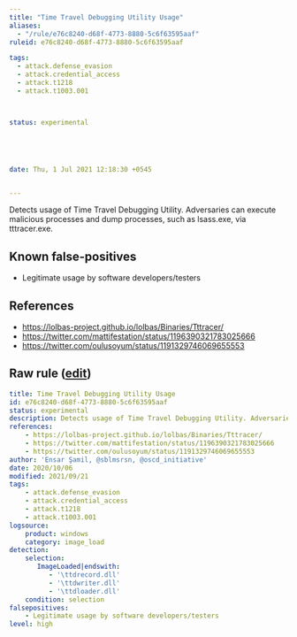 ```yaml
---
title: "Time Travel Debugging Utility Usage"
aliases:
  - "/rule/e76c8240-d68f-4773-8880-5c6f63595aaf"
ruleid: e76c8240-d68f-4773-8880-5c6f63595aaf

tags:
  - attack.defense_evasion
  - attack.credential_access
  - attack.t1218
  - attack.t1003.001



status: experimental





date: Thu, 1 Jul 2021 12:18:30 +0545


---
```


Detects usage of Time Travel Debugging Utility. Adversaries can execute malicious processes and dump processes, such as lsass.exe, via tttracer.exe.

<!--more-->


## Known false-positives

* Legitimate usage by software developers/testers



## References

* https://lolbas-project.github.io/lolbas/Binaries/Tttracer/
* https://twitter.com/mattifestation/status/1196390321783025666
* https://twitter.com/oulusoyum/status/1191329746069655553


## Raw rule ([edit](https://github.com/SigmaHQ/sigma/edit/master/rules/windows/image_load/image_load_tttracer_mod_load.yml))
```yaml
title: Time Travel Debugging Utility Usage
id: e76c8240-d68f-4773-8880-5c6f63595aaf
status: experimental
description: Detects usage of Time Travel Debugging Utility. Adversaries can execute malicious processes and dump processes, such as lsass.exe, via tttracer.exe.
references:
    - https://lolbas-project.github.io/lolbas/Binaries/Tttracer/
    - https://twitter.com/mattifestation/status/1196390321783025666
    - https://twitter.com/oulusoyum/status/1191329746069655553
author: 'Ensar Şamil, @sblmsrsn, @oscd_initiative' 
date: 2020/10/06
modified: 2021/09/21
tags:
    - attack.defense_evasion
    - attack.credential_access
    - attack.t1218
    - attack.t1003.001
logsource:
    product: windows
    category: image_load
detection:
    selection:
       ImageLoaded|endswith:
          - '\ttdrecord.dll'
          - '\ttdwriter.dll'
          - '\ttdloader.dll'
    condition: selection
falsepositives:
    - Legitimate usage by software developers/testers
level: high
```
